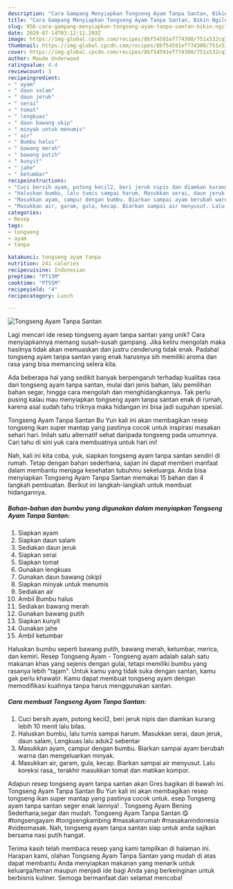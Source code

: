 ```yaml
---
description: "Cara Gampang Menyiapkan Tongseng Ayam Tanpa Santan, Bikin Ngiler"
title: "Cara Gampang Menyiapkan Tongseng Ayam Tanpa Santan, Bikin Ngiler"
slug: 956-cara-gampang-menyiapkan-tongseng-ayam-tanpa-santan-bikin-ngiler
date: 2020-07-14T03:12:11.293Z
image: https://img-global.cpcdn.com/recipes/8bf54591ef774300/751x532cq70/tongseng-ayam-tanpa-santan-foto-resep-utama.jpg
thumbnail: https://img-global.cpcdn.com/recipes/8bf54591ef774300/751x532cq70/tongseng-ayam-tanpa-santan-foto-resep-utama.jpg
cover: https://img-global.cpcdn.com/recipes/8bf54591ef774300/751x532cq70/tongseng-ayam-tanpa-santan-foto-resep-utama.jpg
author: Maude Underwood
ratingvalue: 4.4
reviewcount: 3
recipeingredient:
- " ayam"
- " daun salam"
- " daun jeruk"
- " serai"
- " tomat"
- " lengkuas"
- " daun bawang skip"
- " minyak untuk menumis"
- " air"
- " Bumbu halus"
- " bawang merah"
- " bawang putih"
- " kunyit"
- " jahe"
- " ketumbar"
recipeinstructions:
- "Cuci bersih ayam, potong kecil2, beri jeruk nipis dan diamkan kurang lebih 10 menit lalu bilas."
- "Haluskan bumbu, lalu tumis sampai harum. Masukkan serai, daun jeruk, daun salam, Lengkuas lalu aduk2 sebentar"
- "Masukkan ayam, campur dengan bumbu. Biarkan sampai ayam berubah warna dan mengeluarkan minyak."
- "Masukkan air, garam, gula, kecap. Biarkan sampai air menyusut. Lalu koreksi rasa,, terakhir masukkan tomat dan matikan kompor."
categories:
- Resep
tags:
- tongseng
- ayam
- tanpa

katakunci: tongseng ayam tanpa 
nutrition: 241 calories
recipecuisine: Indonesian
preptime: "PT13M"
cooktime: "PT55M"
recipeyield: "4"
recipecategory: Lunch

---
```



![Tongseng Ayam Tanpa Santan](https://img-global.cpcdn.com/recipes/8bf54591ef774300/751x532cq70/tongseng-ayam-tanpa-santan-foto-resep-utama.jpg)

Lagi mencari ide resep tongseng ayam tanpa santan yang unik? Cara menyiapkannya memang susah-susah gampang. Jika keliru mengolah maka hasilnya tidak akan memuaskan dan justru cenderung tidak enak. Padahal tongseng ayam tanpa santan yang enak harusnya sih memiliki aroma dan rasa yang bisa memancing selera kita.

Ada beberapa hal yang sedikit banyak berpengaruh terhadap kualitas rasa dari tongseng ayam tanpa santan, mulai dari jenis bahan, lalu pemilihan bahan segar, hingga cara mengolah dan menghidangkannya. Tak perlu pusing kalau mau menyiapkan tongseng ayam tanpa santan enak di rumah, karena asal sudah tahu triknya maka hidangan ini bisa jadi suguhan spesial.

Tongseng Ayam Tanpa Santan Bu Yun kali ini akan membagikan resep tongseng ikan super mantap yang pastinya cocok untuk inspirasi masakan sehari hari. Inilah satu alternatif sehat daripada tongseng pada umumnya. Cari tahu di sini yuk cara membuatnya untuk hari ini!


Nah, kali ini kita coba, yuk, siapkan tongseng ayam tanpa santan sendiri di rumah. Tetap dengan bahan sederhana, sajian ini dapat memberi manfaat dalam membantu menjaga kesehatan tubuhmu sekeluarga. Anda bisa menyiapkan Tongseng Ayam Tanpa Santan memakai 15 bahan dan 4 langkah pembuatan. Berikut ini langkah-langkah untuk membuat hidangannya.

<!--inarticleads1-->

##### Bahan-bahan dan bumbu yang digunakan dalam menyiapkan Tongseng Ayam Tanpa Santan:

1. Siapkan  ayam
1. Siapkan  daun salam
1. Sediakan  daun jeruk
1. Siapkan  serai
1. Siapkan  tomat
1. Gunakan  lengkuas
1. Gunakan  daun bawang (skip)
1. Siapkan  minyak untuk menumis
1. Sediakan  air
1. Ambil  Bumbu halus
1. Sediakan  bawang merah
1. Gunakan  bawang putih
1. Siapkan  kunyit
1. Gunakan  jahe
1. Ambil  ketumbar


Haluskan bumbu seperti bawang putih, bawang merah, ketumbar, merica, dan kemiri. Resep Tongseng Ayam - Tongseng ayam adalah salah satu makanan khas yang sejenis dengan gulai, tetapi memiliki bumbu yang rasanya lebih &#34;tajam&#34;. Untuk kamu yang tidak suka dengan santan, kamu gak perlu khawatir. Kamu dapat membuat tongseng ayam dengan memodifikasi kuahnya tanpa harus menggunakan santan. 

<!--inarticleads2-->

##### Cara membuat Tongseng Ayam Tanpa Santan:

1. Cuci bersih ayam, potong kecil2, beri jeruk nipis dan diamkan kurang lebih 10 menit lalu bilas.
1. Haluskan bumbu, lalu tumis sampai harum. Masukkan serai, daun jeruk, daun salam, Lengkuas lalu aduk2 sebentar
1. Masukkan ayam, campur dengan bumbu. Biarkan sampai ayam berubah warna dan mengeluarkan minyak.
1. Masukkan air, garam, gula, kecap. Biarkan sampai air menyusut. Lalu koreksi rasa,, terakhir masukkan tomat dan matikan kompor.


Adapun resep tongseng ayam tanpa santan akan Gres bagikan di bawah ini. Tongseng Ayam Tanpa Santan Bu Yun kali ini akan membagikan resep tongseng ikan super mantap yang pastinya cocok untuk. esep Tongseng ayam tanpa santan seger enak lainnya! . Tongseng Ayam Bening Sederhana,segar dan mudah. Tongseng Ayam Tanpa Santan 😋 #tongsengayam #tongsengkambing #masakanrumah #masakanindonesia #videomasak. Nah, tongseng ayam tanpa santan siap untuk anda sajikan bersama nasi putih hangat. 

Terima kasih telah membaca resep yang kami tampilkan di halaman ini. Harapan kami, olahan Tongseng Ayam Tanpa Santan yang mudah di atas dapat membantu Anda menyiapkan makanan yang menarik untuk keluarga/teman maupun menjadi ide bagi Anda yang berkeinginan untuk berbisnis kuliner. Semoga bermanfaat dan selamat mencoba!
